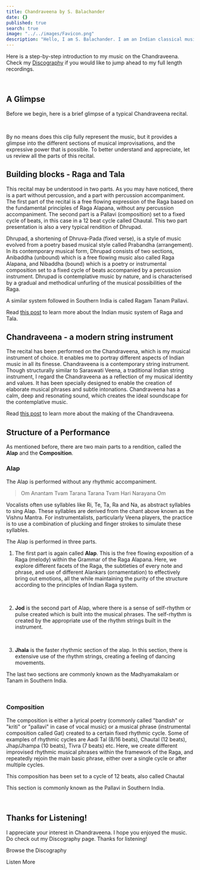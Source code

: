 ```yaml
---
title: Chandraveena by S. Balachander
date: {}
published: true
search: true
image: "../../images/Favicon.png"
description: "Hello, I am S. Balachander. I am an Indian classical musician, and a performing artist of Chandraveena. Chandraveena is a contemporary string instrument designed to reflect my musical values and identity. I play the Chandraveena according to the principles of Indian Raga system and philosophy of Maarga Sangeet. Here is a short introduction to Maarga Sangeet, Dhrupad and the Chandraveena. Read on to find out!"
---
```

Here is a step-by-step introduction to my music on the Chandraveena. Check my <a href="/discography/"><inline-button>Discography</inline-button></a> if you would like to jump ahead to my full length recordings.

<br>

## A Glimpse
Before we begin, here is a brief glimpse of a typical Chandraveena recital.

<you-tube videoid="Y5N0BoWIWfM"></you-tube>
<br>

By no means does this clip fully represent the music, but it provides a glimpse into the different sections of musical improvisations, and the expressive power that is possible. To better understand and appreciate, let us review all the parts of this recital.

## Building blocks - Raga and Tala

This recital may be understood in two parts. As you may have noticed, there is a part without percussion, and a part with percussion accompaniment. The first part of the recital is a free flowing expression of the Raga based on the fundamental principles of Raga Alapana, without any percussion accompaniment. The second part is a Pallavi (composition) set to a fixed cycle of beats, in this case in a 12 beat cycle called Chautal. This two part presentation is also a very typical rendition of Dhrupad.

Dhrupad, a shortening of Dhruva-Pada (fixed verse), is a style of music evolved from a poetry based musical style called Prabandha (arrangement). In its contemporary musical form, Dhrupad consists of two sections, Anibaddha (unbound) which is a free flowing music also called Raga Alapana, and Nibaddha (bound) which is a poetry or instrumental composition set to a fixed cycle of beats accompanied by a percussion instrument. Dhrupad is contemplative music by nature, and is characterised by a gradual and methodical unfurling of the musical possibilities of the Raga.

A similar system followed in Southern India is called Ragam Tanam Pallavi.

Read [this post](/blog/history-of-indian-music/) to learn more about the Indian music system of Raga and Tala.

## Chandraveena - a modern string instrument

The recital has been performed on the Chandraveena, which is my musical instrument of choice. It enables me to portray different aspects of Indian music in all its finesse. Chandraveena is a contemporary string instrument. Though structurally similar to Saraswati Veena, a traditional Indian string instrument, I regard the Chandraveena as a reflection of my musical identity and values. It has been specially designed to enable the creation of elaborate musical phrases and subtle intonations. Chandraveena has a calm, deep and resonating sound, which creates the ideal soundscape for the contemplative music.

Read [this post](/blog/making-of-chandraveena/) to learn more about the making of the Chandraveena.

## Structure of a Performance

As mentioned before, there are two main parts to a rendition, called the **Alap** and the **Composition**.

### Alap

The Alap is performed without any rhythmic accompaniment.

>Om Anantam Tvam Tarana Tarana Tvam Hari Narayana Om

Vocalists often use syllables like Ri, Te, Ta, Ra and Na, as abstract syllables to sing Alap. These syllables are derived from the chant above known as the Vishnu Mantra. For instrumentalists, particularly Veena players, the practice is to use a combination of plucking and finger strokes to simulate these syllables.

The Alap is performed in three parts.

1. The first part is again called **Alap**. This is the free flowing exposition of a Raga (melody) within the Grammar of the Raga Alapana. Here, we explore different facets of the Raga, the subtleties of every note and phrase, and use of different Alankars (ornamentation) to effectively bring out emotions, all the while maintaining the purity of the structure according to the principles of Indian Raga system.

<you-tube videoid="UgfNPN2gnRc"></you-tube>
<br>

2. **Jod** is the second part of Alap, where there is a sense of self-rhythm or pulse created which is built into the musical phrases. The self-rhythm is created by the appropriate use of the rhythm strings built in the instrument.

<you-tube videoid="kbYI_BW83UI"></you-tube>
<br>

3. **Jhala** is the faster rhythmic section of the alap. In this section, there is extensive use of the rhythm strings, creating a feeling of dancing movements.

The last two sections are commonly known as the Madhyamakalam or Tanam in Southern India.

<you-tube videoid="3Jmr_nmSMEg"></you-tube>
<br>

### Composition

The composition is either a lyrical poetry (commonly called "bandish" or "kriti" or "pallavi" in case of vocal music) or a musical phrase (instrumental composition called Gat) created to a certain fixed rhythmic cycle. Some of examples of rhythmic cycles are Aadi Tal (8/16 beats), Chautal (12 beats), Jhap/Jhampa (10 beats), Tivra (7 beats) etc. Here, we create different improvised rhythmic musical phrases within the framework of the Raga, and repeatedly rejoin the main basic phrase, either over a single cycle or after multiple cycles.

This composition has been set to a cycle of 12 beats, also called Chautal

This section is commonly known as the Pallavi in Southern India.

<you-tube videoid="lfmgzTthHC4"></you-tube>
<br>

## Thanks for Listening!

I appreciate your interest in Chandraveena. I hope you enjoyed the music. Do check out my Discography page. Thanks for listening!

<notice-box center=" ">
Browse the Discography

<my-button to="/discography/">Listen More</my-button>

</notice-box>
